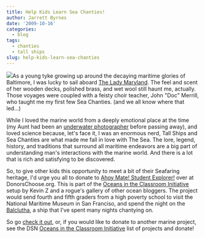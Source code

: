 ```yaml
---
title: Help Kids Learn Sea Chanties!
author: Jarrett Byrnes
date: '2009-10-16'
categories:
  - blog
tags:
  - chanties
  - tall ships
slug: help-kids-learn-sea-chanties
---
```


![](http://www.imachordata.com/wp-content/uploads/2009/10/balclutha-300x201.gif)As a young tyke growing up around the decaying maritime glories of Baltimore, I was lucky to sail aboard [The Lady Maryland](http://www.livingclassrooms.org/Facilities/LadyMD.html). The feel and scent of her wooden decks, polished brass, and wet wool still haunt me, actually.  Those voyages were coupled with a feisty choir teacher, John "Doc" Merrill, who taught me my first few Sea Chanties.  (and we all know where that led...)

While I loved the marine world from a deeply emotional place at the time (my Aunt had been an [underwater photographer](http://norb.homedns.org/nwp/storycode/mrj-web/index.html) before passing away), and loved science because, let's face it, I was an enormous nerd, Tall Ships and Sea Chanties are what made me fall in love with The Sea.  The lore, legend, history, and traditions that surround all maritime endeavors are a big part of understanding man's interactions with the marine world.  And there is a lot that is rich and satisfying to be discovered.

So, to give other kids this opportunity to meet a bit of their Seafaring heritage, I'd urge you all to donate to [Ahoy Mate!  Student Explorer!](http://www.donorschoose.org/donors/proposal.html?id=311319&challengeid=24662) over at DonorsChoose.org.  This is part of the [Oceans in the Classroom Initiative](http://deepseanews.com/2009/10/oceans-in-the-classroom-initiative/) setup by Kevin Z and a rogue's gallery of other ocean bloggers.  The project would send fourth and fifth graders from a high poverty school to visit the National Maritime Museum in San Franciso, and spend the night on the [Balclutha](http://www.nps.gov/features/safr/feat0001/virtualships/balclutha_lev_2.htm), a ship that I've spent many nights chantying on.

So go [check it out](http://www.donorschoose.org/donors/proposal.html?id=311319&challengeid=24662), or, if you would like to donate to another marine project, see the DSN [Oceans in the Classroom Initiative](http://deepseanews.com/2009/10/oceans-in-the-classroom-initiative/) list of projects and donate!
